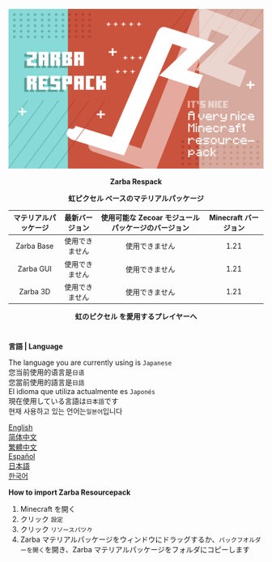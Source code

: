 ![Cover](https://github.com/ZfIxV/Zarba-Respack/blob/main/Zarba%20Respack%20-%20Header.png)
<div align="center">

**Zarba Respack**

**虹ピクセル ベースのマテリアルパッケージ**

| マテリアルパッケージ | 最新バージョン | 使用可能な Zecoar モジュールパッケージのバージョン | Minecraft バージョン |
| :-: | :-: | :-: | :-: |
| Zarba Base | 使用できません | 使用できません | 1.21 |
| Zarba GUI | 使用できません | 使用できません | 1.21 |
| Zarba 3D | 使用できません | 使用できません | 1.21 |

</div>

<div align="center">
  
**虹のピクセル を愛用するプレイヤーへ**

</div>

#               

**言語 | Language**

The language you are currently using is `Japanese`         
您当前使用的语言是`日语`         
您當前使用的語言是`日語`         
El idioma que utiliza actualmente es `Japonés`        
現在使用している言語は`日本語`です        
현재 사용하고 있는 언어는`일본어`입니다         

[English](https://github.com/ZfIxV/Zarba-Respack/tree/main/README.md)           
[简体中文](https://github.com/ZfIxV/Zarba-Respack/tree/main/README-SC.md)            
[繁體中文](https://github.com/ZfIxV/Zarba-Respack/tree/main/README-TC.md)            
[Español](https://github.com/ZfIxV/Zarba-Respack/tree/main/README-ES.md)            
[日本語](https://github.com/ZfIxV/Zarba-Respack/tree/main/README-JP.md)           
[한국어](https://github.com/ZfIxV/Zarba-Respack/tree/main/README-KO.md)            

**How to import Zarba Resourcepack**

1. Minecraft を開く
2. クリック `設定`
3. クリック `リソースパツ𠂊`
4. Zarba マテリアルパッケージをウィンドウにドラッグするか、`パックフオルダーを開く`を開き、Zarba マテリアルパッケージをフォルダにコピーします